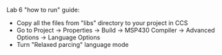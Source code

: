 Lab 6 "how to run" guide:
* Copy all the files from "libs" directory to your project in CCS
* Go to Project -> Properties -> Build -> MSP430 Compiler -> Advanced Options -> Language Options
* Turn "Relaxed parcing" language mode